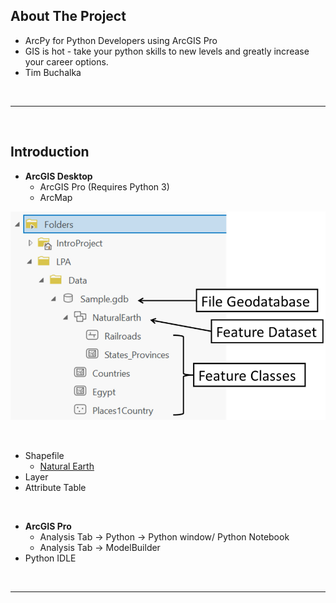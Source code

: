 ## About The Project

- ArcPy for Python Developers using ArcGIS Pro
- GIS is hot - take your python skills to new levels and greatly increase your career options.
- Tim Buchalka

&nbsp;

---

&nbsp;

## Introduction

- **ArcGIS Desktop**
  - ArcGIS Pro (Requires Python 3)
  - ArcMap

![file_geodatabase](00-diagrams/file_geodatabase.png)

&nbsp;

- Shapefile
  - [Natural Earth](https://www.naturalearthdata.com/)
- Layer
- Attribute Table

&nbsp;

- **ArcGIS Pro**
  - Analysis Tab -> Python -> Python window/ Python Notebook
  - Analysis Tab -> ModelBuilder
- Python IDLE

&nbsp;

---

&nbsp;
